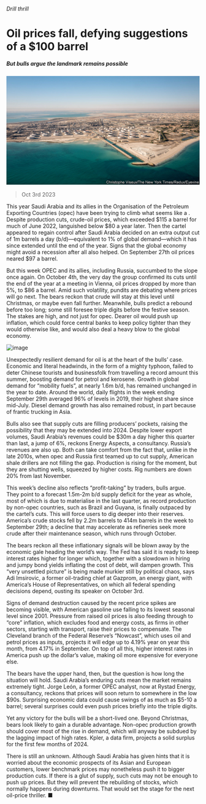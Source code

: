 ###### Drill thrill

# Oil prices fall, defying suggestions of a $100 barrel 

##### But bulls argue the landmark remains possible 

![image](images/20231007_FNP501.jpg) 

> Oct 3rd 2023 

This year Saudi Arabia and its allies in the Organisation of the Petroleum Exporting Countries (opec) have been trying to climb what seems like a . Despite production cuts, crude-oil prices, which exceeded $115 a barrel for much of June 2022, languished below $80 a year later. Then the cartel appeared to regain control after Saudi Arabia decided on an extra output cut of 1m barrels a day (b/d)—equivalent to 1% of global demand—which it has since extended until the end of the year. Signs that the global economy might avoid a recession after all also helped. On September 27th oil prices neared $97 a barrel. 

But this week OPEC and its allies, including Russia, succumbed to the slope once again. On October 4th, the very day the group confirmed its cuts until the end of the year at a meeting in Vienna, oil prices dropped by more than 5%, to $86 a barrel. Amid such volatility, pundits are debating where prices will go next. The bears reckon that crude will stay at this level until Christmas, or maybe even fall further. Meanwhile, bulls predict a rebound before too long; some still foresee triple digits before the festive season. The stakes are high, and not just for opec. Dearer oil would push up inflation, which could force central banks to keep policy tighter than they would otherwise like, and would also deal a heavy blow to the global economy.

![image](images/20231007_FNC810.png) 


Unexpectedly resilient demand for oil is at the heart of the bulls’ case. Economic and literal headwinds, in the form of a mighty typhoon, failed to deter Chinese tourists and businessfolk from travelling a record amount this summer, boosting demand for petrol and kerosene. Growth in global demand for “mobility fuels”, at nearly 1.6m b/d, has remained unchanged in the year to date. Around the world, daily flights in the week ending September 29th averaged 96% of levels in 2019, their highest share since mid-July. Diesel demand growth has also remained robust, in part because of frantic trucking in Asia.

Bulls also see that supply cuts are filling producers’ pockets, raising the possibility that they may be extended into 2024. Despite lower export volumes, Saudi Arabia’s revenues could be $30m a day higher this quarter than last, a jump of 6%, reckons Energy Aspects, a consultancy. Russia’s revenues are also up. Both can take comfort from the fact that, unlike in the late 2010s, when opec and Russia first teamed up to cut supply, American shale drillers are not filling the gap. Production is rising for the moment, but they are shutting wells, squeezed by higher costs. Rig numbers are down 20% from last November.

This week’s decline also reflects “profit-taking” by traders, bulls argue. They point to a forecast 1.5m-2m b/d supply deficit for the year as whole, most of which is due to materialise in the last quarter, as record production by non-opec countries, such as Brazil and Guyana, is finally outpaced by the cartel’s cuts. This will force users to dig deeper into their reserves. America’s crude stocks fell by 2.2m barrels to 414m barrels in the week to September 29th; a decline that may accelerate as refineries seek more crude after their maintenance season, which runs through October.

The bears reckon all these inflationary signals will be blown away by the economic gale heading the world’s way. The Fed has said it is ready to keep interest rates higher for longer which, together with a slowdown in hiring and jumpy bond yields inflating the cost of debt, will dampen growth. This “very unsettled picture” is being made murkier still by political chaos, says Adi Imsirovic, a former oil-trading chief at Gazprom, an energy giant, with America’s House of Representatives, on which all federal spending decisions depend, ousting its speaker on October 3rd. 

Signs of demand destruction caused by the recent price spikes are becoming visible, with American gasoline use falling to its lowest seasonal level since 2001. Pressure from raised oil prices is also feeding through to “core” inflation, which excludes food and energy costs, as firms in other sectors, starting with transport, raise their prices to compensate. The Cleveland branch of the Federal Reserve’s “Nowcast”, which uses oil and petrol prices as inputs, projects it will edge up to 4.19% year on year this month, from 4.17% in September. On top of all this, higher interest rates in America push up the dollar’s value, making oil more expensive for everyone else.

The bears have the upper hand, then, but the question is how long the situation will hold. Saudi Arabia’s enduring cuts mean the market remains extremely tight. Jorge León, a former OPEC analyst, now at Rystad Energy, a consultancy, reckons that prices will soon return to somewhere in the low $90s. Surprising economic data could cause swings of as much as $5-10 a barrel; several surprises could even push prices briefly into the triple digits. 

Yet any victory for the bulls will be a short-lived one. Beyond Christmas, bears look likely to gain a durable advantage. Non-opec production growth should cover most of the rise in demand, which will anyway be subdued by the lagging impact of high rates. Kpler, a data firm, projects a solid surplus for the first few months of 2024.

There is still an unknown. Although Saudi Arabia has given hints that it is worried about the economic prospects of its Asian and European customers, lower benchmark prices may nonetheless push it to bigger production cuts. If there is a glut of supply, such cuts may not be enough to push up prices. But they will prevent the rebuilding of stocks, which normally happens during downturns. That would set the stage for the next oil-price thriller. ■


